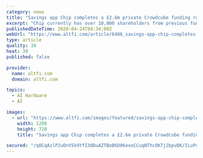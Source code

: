 ```yaml
---
category: news
title: "Savings app Chip completes a £2.6m private Crowdcube funding round"
excerpt: "Chip currently has over 10,000 shareholders from previous fundraising efforts on the platform. Image source: The Chip team/Chip AI-powered savings app Chip today announced the completion of a £2.6m private crowdfunding round on Crowdcube. Over 4,000 investors took part in the raise and the initial £1m target was reached in just a few hours."
publishedDateTime: 2020-04-24T04:34:00Z
webUrl: "https://www.altfi.com/article/6486_savings-app-chip-completes-a-26m-private-crowdcube-funding-round-"
type: article
quality: 39
heat: 39
published: false

provider:
  name: altfi.com
  domain: altfi.com

topics:
  - AI Hardware
  - AI

images:
  - url: "https://www.altfi.com/images/featured/savings-app-chip-completes-a-26m-private-crowdcube-funding-round-.jpg"
    width: 1200
    height: 720
    title: "Savings app Chip completes a £2.6m private Crowdcube funding round"

secured: "/qOCqAzlP2uOnV5k9YfI3ODuAZTBoB6D06exoCCuqNThcOKTj2bpvDK/ILuPuGzKwWX/K+mAYScnoaW05vVBVFuh40egZ5A0ynqLXTjoeWlnXYUS5+CKPusXRKotwfnCTDLmX1rjy43KIe80sdfbgsTUPFt/GaIgz+O14/jrm9wTr/5+X2jSwM6RU+Zr6WXhBYEQeKReXzamPSvgRuO5lMe+OGf9nU3jyDMBt+wFPn6ELScZ/taRI1hRAc4LtNPZANH3AAZvd+OuyeLxsTF447RPX/9UIFLktpWB/zRQTpPM662HfXWd0taIQ+K3KEu6ukJ5gHfS+xsDoAhBExavSLpI21hfixXD3eZaRFekrp01emcmKyqgswS4qIqg8uwJCuGvbkbd7YuLc9kmBF0AsLuLkqi+W8nOLuQBj4N1QFY1e6DYCXi1VVq+tR+MZf1FuHEDH9jjqZwlbRp8a81NxdrR6FWlhiGPR4YC2vjtt+8=;aw1eMqilYcW18jVHIsc/fQ=="
---
```


